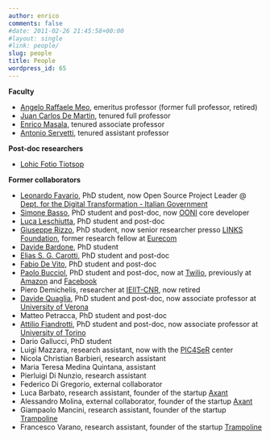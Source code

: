 ```yaml
---
author: enrico
comments: false
#date: 2011-02-26 21:45:58+00:00
#layout: single
#link: people/
slug: people
title: People
wordpress_id: 65
---
```


**Faculty**

- [Angelo Raffaele Meo]({{site.baseurl}}/people/meo), emeritus professor (former full professor, retired)
- [Juan Carlos De Martin]({{site.baseurl}}/people/juan-carlos-de-martin), tenured full professor
- [Enrico Masala]({{site.baseurl}}/people/masala), tenured associate professor
- [Antonio Servetti]({{site.baseurl}}/people/servetti), tenured assistant professor

**Post-doc researchers**

- [Lohic Fotio Tiotsop]({{site.baseurl}}/people/lohic)

**Former collaborators**

- [Leonardo Favario]({{site.baseurl}}/people/favario), PhD student, now Open Source Project Leader @ [Dept. for the Digital Transformation - Italian Government](https://innovazione.gov.it/dipartimento/en/structure)
- [Simone Basso]({{site.baseurl}}/people/basso), PhD student and post-doc, now [OONI](https://ooni.org) core developer
- [Luca Leschiutta]({{site.baseurl}}/people/leschiutta), PhD student and post-doc
- [Giuseppe Rizzo]({{site.baseurl}}/people/giuseppe-rizzo), PhD student, now senior researcher presso [LINKS Foundation](https://linksfoundation.com/en), former research fellow at [Eurecom](http://www.eurecom.fr/en/people/rizzo-giuseppe)
- [Davide Bardone]({{site.baseurl}}/people/davide-bardone), PhD student
- [Elias S. G. Carotti]({{site.baseurl}}/people/elias), PhD student and post-doc
- [Fabio De Vito]({{site.baseurl}}/people/fabio-de-vito), PhD student and post-doc
- [Paolo Bucciol]({{site.baseurl}}/people/paolo-bucciol), PhD student and post-doc, now at [Twilio](https://www.twilio.com), previously at [Amazon](https://www.amazon.com) and [Facebook](https://www.facebook.com)
- Piero Demichelis, researcher at [IEIIT-CNR](http://www.ieiit.cnr.it), now retired
- [Davide Quaglia](http://www.di.univr.it/?ent=persona&lang=en&id=2520), PhD student and post-doc, now associate professor at [University of Verona](http://www.univr.it)
- Matteo Petracca, PhD student and post-doc
- [Attilio Fiandrotti](https://www.unito.it/persone/afiandro), PhD student and post-doc, now associate professor at [University of Torino](https://www.unito.it)
- Dario Gallucci, PhD student
- Luigi Mazzara, research assistant, now with the [PIC4SeR](https://pic4ser.polito.it) center
- Nicola Christian Barbieri, research assistant
- Maria Teresa Medina Quintana, assistant
- Pierluigi Di Nunzio, research assistant
- Federico Di Gregorio, external collaborator
- Luca Barbato, research assistant, founder of the startup [Axant](http://www.axant.it)
- Alessandro Molina, external collaborator, founder of the startup [Axant](http://www.axant.it)
- Giampaolo Mancini, research assistant, founder of the startup [Trampoline](http://www.trampolineup.com)
- Francesco Varano, research assistant, founder of the startup [Trampoline](http://www.trampolineup.com)
